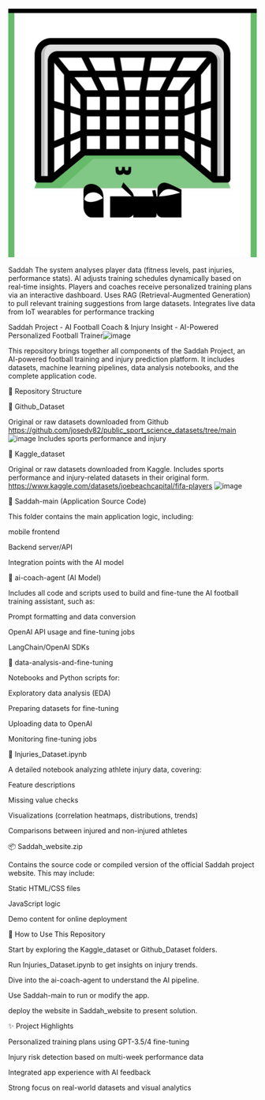 ![image](https://github.com/aitalentfactory/Saddah/blob/main/صده.jpg)

 Saddah
The system analyses player data (fitness levels, past injuries, performance stats). AI adjusts training schedules dynamically based on real-time insights.
Players and coaches receive personalized training plans via an interactive dashboard. 
Uses RAG (Retrieval-Augmented Generation) to pull relevant training suggestions from large datasets.
Integrates live data from IoT wearables for performance tracking


Saddah Project - AI Football Coach & Injury Insight - AI-Powered Personalized Football Trainer![image](https://github.com/user-attachments/assets/e48141f3-790a-4a5e-88c6-9768bc853701)


This repository brings together all components of the Saddah Project, an AI-powered football training and injury prediction platform. It includes datasets, machine learning pipelines, data analysis notebooks, and the complete application code.

📂 Repository Structure

📁 Github_Dataset

Original or raw datasets downloaded from Github  https://github.com/josedv82/public_sport_science_datasets/tree/main
![image](https://github.com/user-attachments/assets/ecd720e2-43d9-4db5-98dc-56f0815125b4) Includes sports performance and injury

📁 Kaggle_dataset

Original or raw datasets downloaded from Kaggle. Includes sports performance and injury-related datasets in their original form.
https://www.kaggle.com/datasets/joebeachcapital/fifa-players
![image](https://github.com/user-attachments/assets/7f3d979c-e830-4bad-b57e-bbf1bea3ae4c)


📁 Saddah-main (Application Source Code)

This folder contains the main application logic, including:

mobile frontend

Backend server/API

Integration points with the AI model

📁 ai-coach-agent (AI Model)

Includes all code and scripts used to build and fine-tune the AI football training assistant, such as:

Prompt formatting and data conversion

OpenAI API usage and fine-tuning jobs

LangChain/OpenAI SDKs

📁 data-analysis-and-fine-tuning

Notebooks and Python scripts for:

Exploratory data analysis (EDA)

Preparing datasets for fine-tuning

Uploading data to OpenAI

Monitoring fine-tuning jobs

📅 Injuries_Dataset.ipynb

A detailed notebook analyzing athlete injury data, covering:

Feature descriptions

Missing value checks

Visualizations (correlation heatmaps, distributions, trends)

Comparisons between injured and non-injured athletes

📦 Saddah_website.zip

Contains the source code or compiled version of the official Saddah project website. This may include:

Static HTML/CSS files

JavaScript logic

Demo content for online deployment

📃 How to Use This Repository

Start by exploring the Kaggle_dataset or Github_Dataset folders.

Run Injuries_Dataset.ipynb to get insights on injury trends.

Dive into the ai-coach-agent to understand the AI pipeline.

Use Saddah-main to run or modify the app.

 deploy the website in Saddah_website to present  solution.

✨ Project Highlights

Personalized training plans using GPT-3.5/4 fine-tuning

Injury risk detection based on multi-week performance data

Integrated app experience with AI feedback

Strong focus on real-world datasets and visual analytics




